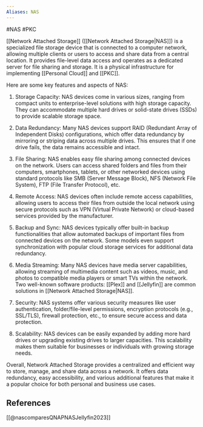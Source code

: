 ```yaml
---
Aliases: NAS
---
```

#NAS #PKC


[[Network Attached Storage]] ([[Network Attached Storage|NAS]]) is a specialized file storage device that is connected to a computer network, allowing multiple clients or users to access and share data from a central location. It provides file-level data access and operates as a dedicated server for file sharing and storage. It is a physical infrastructure for implementing [[Personal Cloud]] and [[PKC]].

Here are some key features and aspects of NAS:

1. Storage Capacity: NAS devices come in various sizes, ranging from compact units to enterprise-level solutions with high storage capacity. They can accommodate multiple hard drives or solid-state drives (SSDs) to provide scalable storage space.

2. Data Redundancy: Many NAS devices support RAID (Redundant Array of Independent Disks) configurations, which offer data redundancy by mirroring or striping data across multiple drives. This ensures that if one drive fails, the data remains accessible and intact.

3. File Sharing: NAS enables easy file sharing among connected devices on the network. Users can access shared folders and files from their computers, smartphones, tablets, or other networked devices using standard protocols like SMB (Server Message Block), NFS (Network File System), FTP (File Transfer Protocol), etc.

4. Remote Access: NAS devices often include remote access capabilities, allowing users to access their files from outside the local network using secure protocols such as VPN (Virtual Private Network) or cloud-based services provided by the manufacturer.

5. Backup and Sync: NAS devices typically offer built-in backup functionalities that allow automated backups of important files from connected devices on the network. Some models even support synchronization with popular cloud storage services for additional data redundancy.

6. Media Streaming: Many NAS devices have media server capabilities, allowing streaming of multimedia content such as videos, music, and photos to compatible media players or smart TVs within the network. Two well-known software products: [[Plex]] and [[Jellyfin]] are common solutions in [[Network Attached Storage|NAS]].

7. Security: NAS systems offer various security measures like user authentication, folder/file-level permissions, encryption protocols (e.g., SSL/TLS), firewall protection, etc., to ensure secure access and data protection.

8. Scalability: NAS devices can be easily expanded by adding more hard drives or upgrading existing drives to larger capacities. This scalability makes them suitable for businesses or individuals with growing storage needs.

Overall, Network Attached Storage provides a centralized and efficient way to store, manage, and share data across a network. It offers data redundancy, easy accessibility, and various additional features that make it a popular choice for both personal and business use cases.

## References
[[@nascomparesQNAPNASJellyfin2023]]